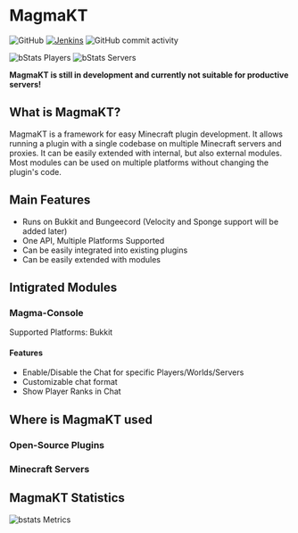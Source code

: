 # MagmaKT

![GitHub](https://img.shields.io/badge/license-GNU%20LGPLv3-brightgreen)
[![Jenkins](https://img.shields.io/jenkins/build?jobUrl=https%3A%2F%2Fbuild.jalumu.dev%2Fjob%2FMagmaKT%2F&style=flat)](https://build.jalumu.dev/job/MagmaKT/lastStableBuild/)
![GitHub commit activity](https://img.shields.io/github/commit-activity/m/jalumu/MagmaKT)

![bStats Players](https://img.shields.io/bstats/players/16417)
![bStats Servers](https://img.shields.io/bstats/servers/16417?label=bukkit-servers)

**MagmaKT is still in development and currently not suitable for productive servers!**

## What is MagmaKT?

MagmaKT is a framework for easy Minecraft plugin development. It allows running a plugin with a single codebase on
multiple Minecraft servers and proxies. It can be easily extended with internal, but also external modules. Most modules
can be used on multiple platforms without changing the plugin's code.

## Main Features

- Runs on Bukkit and Bungeecord (Velocity and Sponge support will be added later)
- One API, Multiple Platforms Supported
- Can be easily integrated into existing plugins
- Can be easily extended with modules

## Intigrated Modules

### Magma-Console

Supported Platforms: Bukkit

#### Features

- Enable/Disable the Chat for specific Players/Worlds/Servers
- Customizable chat format
- Show Player Ranks in Chat

## Where is MagmaKT used

### Open-Source Plugins

### Minecraft Servers

## MagmaKT Statistics

![bstats Metrics](https://bstats.org/signatures/bukkit/MagmaKt-Bukkit.svg)